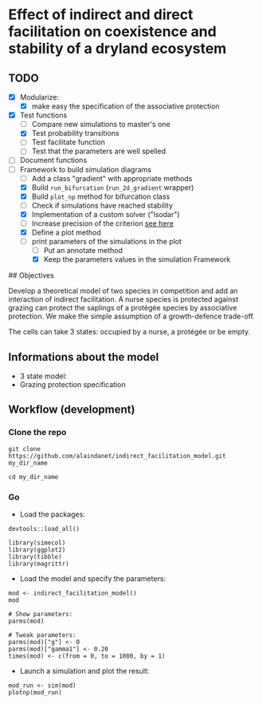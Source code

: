 # Effect of indirect and direct facilitation on coexistence and stability of a dryland ecosystem  

## TODO  

- [x] Modularize:  
    - [x] make easy the specification of the associative protection
- [x] Test functions
    - [ ] Compare new simulations to master's one
    - [x] Test probability transitions
    - [ ] Test facilitate function
    - [ ] Test that the parameters are well spelled       
- [ ] Document functions
- [ ] Framework to build simulation diagrams
    - [ ] Add a class "gradient" with appropriate methods 
	- [x] Build `run_bifurcation` (`run_2d_gradient` wrapper)
	- [x] Build `plot_np` method for bifurcation class
    - [ ] Check if simulations have reached stability
	- [x] Implementation of a custom solver ("lsodar")
	- [ ] Increase precision of the criterion [see here](https://stackoverflow.com/questions/5802592/dealing-with-very-small-numbers-in-r?rq=1) 
    - [x] Define a plot method 
	- [ ] print parameters of the simulations in the plot 
	    - [ ] Put an annotate method
	    - [x] Keep the parameters values in the simulation Framework

## Objectives

Develop a theoretical model of two species in competition and add an interaction
of indirect facilitation. A nurse species is protected against grazing can protect the saplings of a protégée species by associative protection. We make the simple assumption of a growth-defence trade-off.

The cells can take 3 states: occupied by a nurse, a protégée or be empty.

## Informations about the model

- 3 state model:
- Grazing protection specification

## Workflow (development)

### Clone the repo

```
git clone https://github.com/alaindanet/indirect_facilitation_model.git my_dir_name

cd my_dir_name
```

### Go

- Load the packages:

```
devtools::load_all()

library(simecol)
library(ggplot2)
library(tibble)
library(magrittr)
```

- Load the model and specify the parameters:

```
mod <- indirect_facilitation_model()
mod

# Show parameters:
parms(mod)

# Tweak parameters:
parms(mod)["g"] <- 0
parms(mod)["gamma1"] <- 0.20
times(mod) <- c(from = 0, to = 1000, by = 1)
```

- Launch a simulation and plot the result:

```
mod_run <- sim(mod)
plotnp(mod_run)
```

